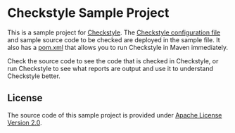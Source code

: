# Checkstyle Sample Project

This is a sample project for [Checkstyle](http://checkstyle.sourceforge.net/).
The [Checkstyle configuration file](./checkstyle/standard-checkstyle.xml) and sample source code to be checked are deployed in the sample file.
It also has a [pom.xml](./pom.xml) that allows you to run Checkstyle in Maven immediately.

Check the source code to see the code that is checked in Checkstyle,
or run Checkstyle to see what reports are output and use it to understand Checkstyle better.

## License

The source code of this sample project is provided under [Apache License Version 2.0](https://www.apache.org/licenses/LICENSE-2.0.txt). 
